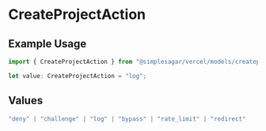 # CreateProjectAction

## Example Usage

```typescript
import { CreateProjectAction } from "@simplesagar/vercel/models/createprojectop.js";

let value: CreateProjectAction = "log";
```

## Values

```typescript
"deny" | "challenge" | "log" | "bypass" | "rate_limit" | "redirect"
```